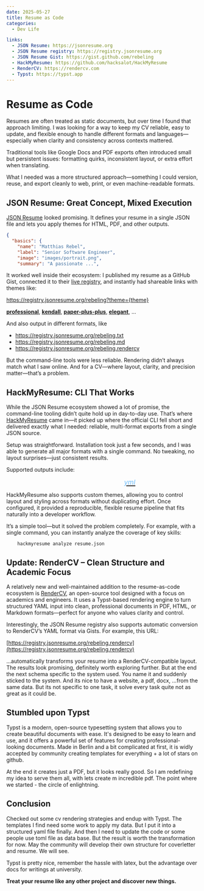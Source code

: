 ```yaml
---
date: 2025-05-27
title: Resume as Code
categories:
  - Dev Life

links:
  - JSON Resume: https://jsonresume.org
  - JSON Resume registry: https://registry.jsonresume.org
  - JSON Resume Gist: https://gist.github.com/rebeling
  - HackMyResume: https://github.com/hacksalot/HackMyResume
  - RenderCV: https://rendercv.com
  - Typst: https://typst.app
---
```


# Resume as Code

Resumes are often treated as static documents, but over time I found that approach limiting. I was looking for a way to keep my CV reliable, easy to update, and flexible enough to handle different formats and languages—especially when clarity and consistency across contexts mattered.

<!-- more -->

Traditional tools like Google Docs and PDF exports often introduced small but persistent issues: formatting quirks, inconsistent layout, or extra effort when translating.

What I needed was a more structured approach—something I could version, reuse, and export cleanly to web, print, or even machine-readable formats.


## JSON Resume: Great Concept, Mixed Execution

[JSON Resume](https://jsonresume.org) looked promising. It defines your resume in a single JSON file and lets you apply themes for HTML, PDF, and other outputs.

``` json title="resume.json" linenums="1"
{
  "basics": {
    "name": "Matthias Rebel",
    "label": "Senior Software Engineer",
    "image": "images/portrait.png",
    "summary": "A passionate ...",
```

It worked well inside their ecosystem: I published my resume as a GitHub Gist, connected it to their [live registry](https://registry.jsonresume.org), and instantly had shareable links with themes like:

https://registry.jsonresume.org/rebeling?theme={theme}

**[professional](https://registry.jsonresume.org/rebeling?theme=professional)**,
**[kendall](https://registry.jsonresume.org/rebeling?theme=kendall)**,
**[paper-plus-plus](https://registry.jsonresume.org/rebeling?theme=paper-plus-plus)**,
**[elegant](https://registry.jsonresume.org/rebeling?theme=elegant)**, ...

And also output in different formats, like
- https://registry.jsonresume.org/rebeling.txt
- https://registry.jsonresume.org/rebeling.md
- https://registry.jsonresume.org/rebeling.rendercv

But the command-line tools were less reliable. Rendering didn’t always match what I saw online. And for a CV—where layout, clarity, and precision matter—that’s a problem.

## HackMyResume: CLI That Works
While the JSON Resume ecosystem showed a lot of promise, the command-line tooling didn’t quite hold up in day-to-day use. That’s where [HackMyResume](https://github.com/hacksalot/HackMyResume) came in—it picked up where the official CLI fell short and delivered exactly what I needed: reliable, multi-format exports from a single JSON source.

Setup was straightforward. Installation took just a few seconds, and I was able to generate all major formats with a single command. No tweaking, no layout surprises—just consistent results.

Supported outputs include:

<link
  rel="stylesheet"
  href="https://cdnjs.cloudflare.com/ajax/libs/font-awesome/6.7.0/css/all.min.css"
/>

<div style="display:flex; gap:2.25rem; justify-content: center; font-size:1.42rem;">
    <a href="/agent-rebel/resume/out/positive/resume.pdf">
        <i class="fa-solid fa-file-pdf" style="color: #74C0FC;"></i>
    </a>
    <a href="/agent-rebel/resume/out/positive/resume.doc">
        <i class="fa-solid fa-file-word" style="color: #74C0FC;"></i>
    </a>
    <a href="/agent-rebel/resume/cv.html">
        <i class="fa-brands fa-html5" style="color: #74C0FC;"></i>
    </a>
    <a href="/agent-rebel/resume/out/positive/resume.md" download>
        <i class="fa-brands fa-markdown" style="color: #74C0FC;"></i>
    </a>
    <a href="/agent-rebel/resume/out/positive/resume.yml">
        <i class="fa-brands" style="font-size:1.1rem; color: #74C0FC;">yml</i>
    </a>
</div>


HackMyResume also supports custom themes, allowing you to control layout and styling across formats without duplicating effort. Once configured, it provided a reproducible, flexible resume pipeline that fits naturally into a developer workflow.

It’s a simple tool—but it solved the problem completely. For example, with a single command, you can instantly analyze the coverage of key skills:

```
    hackmyresume analyze resume.json
```

## Update: RenderCV – Clean Structure and Academic Focus

A relatively new and well-maintained addition to the resume-as-code ecosystem is [RenderCV](https://rendercv.com), an open-source tool designed with a focus on academics and engineers. It uses a Typst-based rendering engine to turn structured YAML input into clean, professional documents in PDF, HTML, or Markdown formats—perfect for anyone who values clarity and control.

Interestingly, the JSON Resume registry also supports automatic conversion to RenderCV’s YAML format via Gists. For example, this URL:

[https://registry.jsonresume.org/rebeling.rendercv](https://registry.jsonresume.org/rebeling.rendercv)

…automatically transforms your resume into a RenderCV-compatible layout. The results look promising,  definitely worth exploring further. But at the end the next schema specific to the system used. You name it and suddenly sticked to the system. And its nice to have a website, a pdf, docx, ...from the same data. But its not specific to one task, it solve every task quite not as great as it could be.

## Stumbled upon Typst

Typst is a modern, open-source typesetting system that allows you to create beautiful documents with ease. It's designed to be easy to learn and use, and it offers a powerful set of features for creating professional-looking documents. Made in Berlin and a bit complicated at first, it is widly accepted by community creating templates for everything + a lot of stars on github.

At the end it creates just a PDF, but it looks really good. So I am redefining my idea to serve them all, with lets create m incredible pdf. The point where we started - the circle of enlightning.

## Conclusion

Checked out some cv rendering strategies and endup with Typst. The templates I find need some work to apply my data. But I put it into a structured yaml file finally. And then I need to update the code or some people use toml file as data base. But the result is worth the transformation for now. May the community will develop their own structure for coverletter and resume. We will see.

Typst is pretty nice, remember the hassle with latex, but the advantage over docs for writings at university.

**Treat your resume like any other project and discover new things.**
